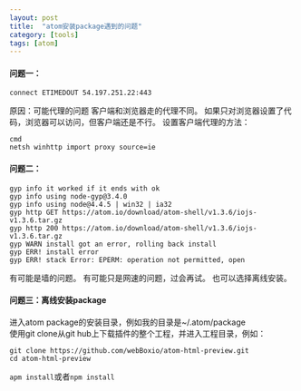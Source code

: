 ```yaml
---
layout: post
title:  "atom安装package遇到的问题"
category: [tools]
tags: [atom]
---
```


#### 问题一：

```
connect ETIMEDOUT 54.197.251.22:443
```

<!-- more -->

原因：可能代理的问题
客户端和浏览器走的代理不同。
如果只对浏览器设置了代码，浏览器可以访问，但客户端还是不行。
设置客户端代理的方法：

```
cmd
netsh winhttp import proxy source=ie
```

#### 问题二：

```
gyp info it worked if it ends with ok
gyp info using node-gyp@3.4.0
gyp info using node@4.4.5 | win32 | ia32
gyp http GET https://atom.io/download/atom-shell/v1.3.6/iojs-v1.3.6.tar.gz
gyp http 200 https://atom.io/download/atom-shell/v1.3.6/iojs-v1.3.6.tar.gz
gyp WARN install got an error, rolling back install
gyp ERR! install error
gyp ERR! stack Error: EPERM: operation not permitted, open
```

有可能是墙的问题。
有可能只是网速的问题，过会再试。
也可以选择离线安装。

#### 问题三：离线安装package

进入atom package的安装目录，例如我的目录是~/.atom/package  
使用git clone从git hub上下载插件的整个工程，并进入工程目录，例如：

```
git clone https://github.com/webBoxio/atom-html-preview.git
cd atom-html-preview
```

`apm install`或者`npm install`


